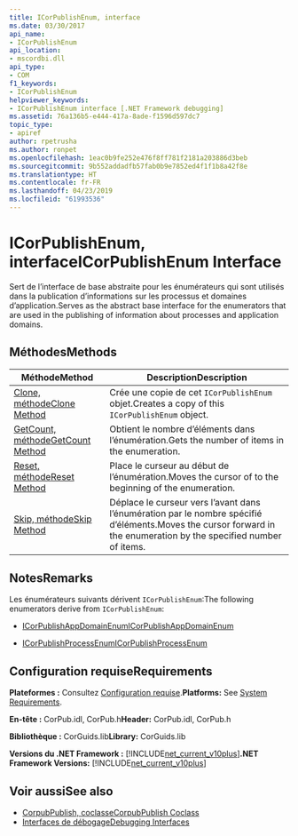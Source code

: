 ```yaml
---
title: ICorPublishEnum, interface
ms.date: 03/30/2017
api_name:
- ICorPublishEnum
api_location:
- mscordbi.dll
api_type:
- COM
f1_keywords:
- ICorPublishEnum
helpviewer_keywords:
- ICorPublishEnum interface [.NET Framework debugging]
ms.assetid: 76a136b5-e444-417a-8ade-f1596d597dc7
topic_type:
- apiref
author: rpetrusha
ms.author: ronpet
ms.openlocfilehash: 1eac0b9fe252e476f8ff781f2181a203886d3beb
ms.sourcegitcommit: 9b552addadfb57fab0b9e7852ed4f1f1b8a42f8e
ms.translationtype: HT
ms.contentlocale: fr-FR
ms.lasthandoff: 04/23/2019
ms.locfileid: "61993536"
---
```

# <a name="icorpublishenum-interface"></a><span data-ttu-id="b8251-102">ICorPublishEnum, interface</span><span class="sxs-lookup"><span data-stu-id="b8251-102">ICorPublishEnum Interface</span></span>
<span data-ttu-id="b8251-103">Sert de l’interface de base abstraite pour les énumérateurs qui sont utilisés dans la publication d’informations sur les processus et domaines d’application.</span><span class="sxs-lookup"><span data-stu-id="b8251-103">Serves as the abstract base interface for the enumerators that are used in the publishing of information about processes and application domains.</span></span>  
  
## <a name="methods"></a><span data-ttu-id="b8251-104">Méthodes</span><span class="sxs-lookup"><span data-stu-id="b8251-104">Methods</span></span>  
  
|<span data-ttu-id="b8251-105">Méthode</span><span class="sxs-lookup"><span data-stu-id="b8251-105">Method</span></span>|<span data-ttu-id="b8251-106">Description</span><span class="sxs-lookup"><span data-stu-id="b8251-106">Description</span></span>|  
|------------|-----------------|  
|[<span data-ttu-id="b8251-107">Clone, méthode</span><span class="sxs-lookup"><span data-stu-id="b8251-107">Clone Method</span></span>](../../../../docs/framework/unmanaged-api/debugging/icorpublishenum-clone-method.md)|<span data-ttu-id="b8251-108">Crée une copie de cet `ICorPublishEnum` objet.</span><span class="sxs-lookup"><span data-stu-id="b8251-108">Creates a copy of this `ICorPublishEnum` object.</span></span>|  
|[<span data-ttu-id="b8251-109">GetCount, méthode</span><span class="sxs-lookup"><span data-stu-id="b8251-109">GetCount Method</span></span>](../../../../docs/framework/unmanaged-api/debugging/icorpublishenum-getcount-method.md)|<span data-ttu-id="b8251-110">Obtient le nombre d’éléments dans l’énumération.</span><span class="sxs-lookup"><span data-stu-id="b8251-110">Gets the number of items in the enumeration.</span></span>|  
|[<span data-ttu-id="b8251-111">Reset, méthode</span><span class="sxs-lookup"><span data-stu-id="b8251-111">Reset Method</span></span>](../../../../docs/framework/unmanaged-api/debugging/icorpublishenum-reset-method.md)|<span data-ttu-id="b8251-112">Place le curseur au début de l’énumération.</span><span class="sxs-lookup"><span data-stu-id="b8251-112">Moves the cursor of to the beginning of the enumeration.</span></span>|  
|[<span data-ttu-id="b8251-113">Skip, méthode</span><span class="sxs-lookup"><span data-stu-id="b8251-113">Skip Method</span></span>](../../../../docs/framework/unmanaged-api/debugging/icorpublishenum-skip-method.md)|<span data-ttu-id="b8251-114">Déplace le curseur vers l’avant dans l’énumération par le nombre spécifié d’éléments.</span><span class="sxs-lookup"><span data-stu-id="b8251-114">Moves the cursor forward in the enumeration by the specified number of items.</span></span>|  
  
## <a name="remarks"></a><span data-ttu-id="b8251-115">Notes</span><span class="sxs-lookup"><span data-stu-id="b8251-115">Remarks</span></span>  
 <span data-ttu-id="b8251-116">Les énumérateurs suivants dérivent `ICorPublishEnum`:</span><span class="sxs-lookup"><span data-stu-id="b8251-116">The following enumerators derive from `ICorPublishEnum`:</span></span>  
  
- [<span data-ttu-id="b8251-117">ICorPublishAppDomainEnum</span><span class="sxs-lookup"><span data-stu-id="b8251-117">ICorPublishAppDomainEnum</span></span>](../../../../docs/framework/unmanaged-api/debugging/icorpublishappdomainenum-interface.md)  
  
- [<span data-ttu-id="b8251-118">ICorPublishProcessEnum</span><span class="sxs-lookup"><span data-stu-id="b8251-118">ICorPublishProcessEnum</span></span>](../../../../docs/framework/unmanaged-api/debugging/icorpublishprocessenum-interface.md)  
  
## <a name="requirements"></a><span data-ttu-id="b8251-119">Configuration requise</span><span class="sxs-lookup"><span data-stu-id="b8251-119">Requirements</span></span>  
 <span data-ttu-id="b8251-120">**Plateformes :** Consultez [Configuration requise](../../../../docs/framework/get-started/system-requirements.md).</span><span class="sxs-lookup"><span data-stu-id="b8251-120">**Platforms:** See [System Requirements](../../../../docs/framework/get-started/system-requirements.md).</span></span>  
  
 <span data-ttu-id="b8251-121">**En-tête :** CorPub.idl, CorPub.h</span><span class="sxs-lookup"><span data-stu-id="b8251-121">**Header:** CorPub.idl, CorPub.h</span></span>  
  
 <span data-ttu-id="b8251-122">**Bibliothèque :** CorGuids.lib</span><span class="sxs-lookup"><span data-stu-id="b8251-122">**Library:** CorGuids.lib</span></span>  
  
 <span data-ttu-id="b8251-123">**Versions du .NET Framework :** [!INCLUDE[net_current_v10plus](../../../../includes/net-current-v10plus-md.md)]</span><span class="sxs-lookup"><span data-stu-id="b8251-123">**.NET Framework Versions:** [!INCLUDE[net_current_v10plus](../../../../includes/net-current-v10plus-md.md)]</span></span>  
  
## <a name="see-also"></a><span data-ttu-id="b8251-124">Voir aussi</span><span class="sxs-lookup"><span data-stu-id="b8251-124">See also</span></span>

- [<span data-ttu-id="b8251-125">CorpubPublish, coclasse</span><span class="sxs-lookup"><span data-stu-id="b8251-125">CorpubPublish Coclass</span></span>](../../../../docs/framework/unmanaged-api/debugging/corpubpublish-coclass.md)
- [<span data-ttu-id="b8251-126">Interfaces de débogage</span><span class="sxs-lookup"><span data-stu-id="b8251-126">Debugging Interfaces</span></span>](../../../../docs/framework/unmanaged-api/debugging/debugging-interfaces.md)
